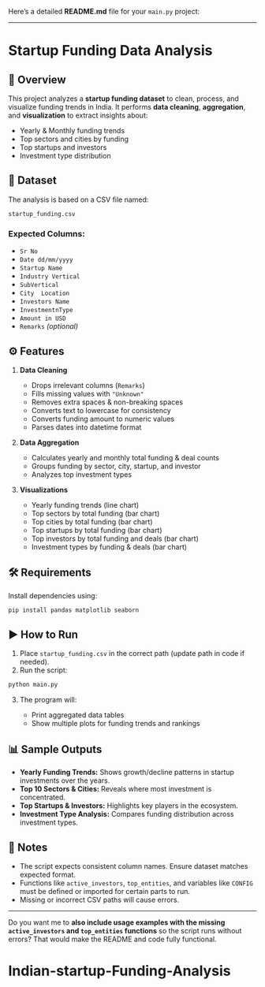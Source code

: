 Here’s a detailed **README.md** file for your `main.py` project:

---

# Startup Funding Data Analysis

## 📌 Overview

This project analyzes a **startup funding dataset** to clean, process, and visualize funding trends in India.
It performs **data cleaning**, **aggregation**, and **visualization** to extract insights about:

* Yearly & Monthly funding trends
* Top sectors and cities by funding
* Top startups and investors
* Investment type distribution

## 📂 Dataset

The analysis is based on a CSV file named:

```
startup_funding.csv
```

### Expected Columns:

* `Sr No`
* `Date dd/mm/yyyy`
* `Startup Name`
* `Industry Vertical`
* `SubVertical`
* `City  Location`
* `Investors Name`
* `InvestmentnType`
* `Amount in USD`
* `Remarks` *(optional)*

## ⚙️ Features

1. **Data Cleaning**

   * Drops irrelevant columns (`Remarks`)
   * Fills missing values with `"Unknown"`
   * Removes extra spaces & non-breaking spaces
   * Converts text to lowercase for consistency
   * Converts funding amount to numeric values
   * Parses dates into datetime format

2. **Data Aggregation**

   * Calculates yearly and monthly total funding & deal counts
   * Groups funding by sector, city, startup, and investor
   * Analyzes top investment types

3. **Visualizations**

   * Yearly funding trends (line chart)
   * Top sectors by total funding (bar chart)
   * Top cities by total funding (bar chart)
   * Top startups by total funding (bar chart)
   * Top investors by total funding and deals (bar chart)
   * Investment types by funding & deals (bar chart)

## 🛠️ Requirements

Install dependencies using:

```bash
pip install pandas matplotlib seaborn
```

## ▶️ How to Run

1. Place `startup_funding.csv` in the correct path (update path in code if needed).
2. Run the script:

```bash
python main.py
```

3. The program will:

   * Print aggregated data tables
   * Show multiple plots for funding trends and rankings

## 📊 Sample Outputs

* **Yearly Funding Trends:**
  Shows growth/decline patterns in startup investments over the years.
* **Top 10 Sectors & Cities:**
  Reveals where most investment is concentrated.
* **Top Startups & Investors:**
  Highlights key players in the ecosystem.
* **Investment Type Analysis:**
  Compares funding distribution across investment types.

## 📌 Notes

* The script expects consistent column names. Ensure dataset matches expected format.
* Functions like `active_investors`, `top_entities`, and variables like `CONFIG` must be defined or imported for certain parts to run.
* Missing or incorrect CSV paths will cause errors.

---

Do you want me to **also include usage examples with the missing `active_investors` and `top_entities` functions** so the script runs without errors? That would make the README and code fully functional.
# Indian-startup-Funding-Analysis
